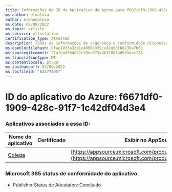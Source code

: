 ```yaml
---
title: Informações da ID do Aplicativo do Azure para f6671df0-1909-428c-91f7-1c42df04d3e4
ms.author: elmalova
author: elenamalova
ms.date: 02/08/2022
ms.topic: article
ms.service: attestation
certification_type: attested
description: Todas as informações de segurança e conformidade disponíveis para f6671df0-1909-428c-91f7-1c42df04d3e4.
ms.openlocfilehash: bfae10f3a32b1c48964339cc42a93fb8236a7b83
ms.sourcegitcommit: 27afe4d564e72c28ea073e4b31801ad983aec173
ms.translationtype: MT
ms.contentlocale: pt-BR
ms.lasthandoff: 02/09/2022
ms.locfileid: "62477405"
---
```

# <a name="azure-app-id-f6671df0-1909-428c-91f7-1c42df04d3e4"></a>ID do aplicativo do Azure: f6671df0-1909-428c-91f7-1c42df04d3e4


### <a name="apps-associated-with-this-id"></a>Aplicativos associados a essa ID:
| **Nome do aplicativo** | **Certificado** | **Exibir no AppSource** |
|--------------|---------------|-----------------------|
| [Colega](https://docs.microsoft.com/microsoft-365-app-certification/forward/WA200002576) |  | [https://appsource.microsoft.com/product/office/WA200002576](https://appsource.microsoft.com/product/office/WA200002576) |

### <a name="microsoft-365-app-compliance-status"></a>Microsoft 365 status de conformidade do aplicativo
- Publisher Status de Attestaton: Concluído
